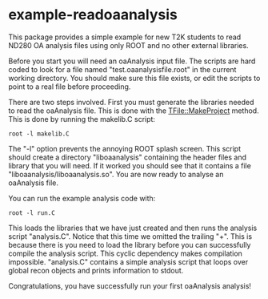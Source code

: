 example-readoaanalysis
============

This package provides a simple example for new T2K students to read ND280 OA analysis files using only ROOT and no other external libraries.

Before you start you will need an oaAnalysis input file. The scripts are hard coded to look for a file named "test.oaanalysisfile.root" in the current working directory. You should make sure this file exists, or edit the scripts to point to a real file before proceeding.

There are two steps involved. First you must generate the libraries needed to read the oaAnalysis file. This is done with the [TFile::MakeProject](http://root.cern.ch/root/html/TFile.html) method. This is done by running the makelib.C script:

    root -l makelib.C

The "-l" option prevents the annoying ROOT splash screen.
This script should create a directory "liboaanalysis" containing the header files and library that you will need.
If it worked you should see that it contains a file "liboaanalysis/liboaanalysis.so". You are now ready to analyse an oaAnalysis file.

You can run the example analysis code with:

    root -l run.C

This loads the libraries that we have just created and then runs the analysis script "analysis.C". 
Notice that this time we omitted the trailing "+". 
This is because there is you need to load the library before you can successfully compile the analysis script.
This cyclic dependency makes compilation impossible.
"analysis.C" contains a simple analysis script that loops over global recon objects and prints information to stdout.

Congratulations, you have successfully run your first oaAnalysis analysis!



